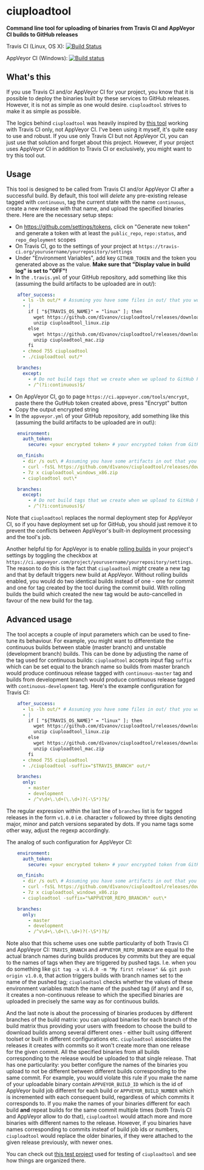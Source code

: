 ciuploadtool
===========

**Command line tool for uploading of binaries from Travis CI and AppVeyor CI builds to GitHub releases**

Travis CI (Linux, OS X): [![Build Status](https://travis-ci.org/d1vanov/ciuploadtool.svg?branch=master)](https://travis-ci.org/d1vanov/ciuploadtool)

AppVeyor CI (Windows): [![Build status](https://ci.appveyor.com/api/projects/status/rsid6nlpmj2fq5ux/branch/master?svg=true)](https://ci.appveyor.com/project/d1vanov/ciuploadtool/branch/master)

## What's this

If you use Travis CI and/or AppVeyor CI for your project, you know that it is possible to deploy the binaries
built by these services to GitHub releases. However, it is not as simple as one would desire. `ciuploadtool` strives
to make it as simple as possible.

The logics behind `ciuploadtool` was heavily inspired by [this tool](https://github.com/probonopd/uploadtool) working with Travis CI only, not AppVeyor CI. I've been
using it myself, it's quite easy to use and robust. If you use only Travis CI but not AppVeyor CI, you can just use that solution
and forget about this project. However, if your project uses AppVeyor CI in addition to Travis CI or exclusively, you might
want to try this tool out.

## Usage

This tool is designed to be called from Travis CI and/or AppVeyor CI after a successful build. By default, this tool will _delete_
any pre-existing release tagged with `continuous`, tag the current state with the name `continuous`, create a new release with that name,
and upload the specified binaries there. Here are the necessary setup steps:

- On https://github.com/settings/tokens, click on "Generate new token" and generate a token with at least the `public_repo`, `repo:status`, and `repo_deployment` scopes
- On Travis CI, go to the settings of your project at `https://travis-ci.org/yourusername/yourrepository/settings`
- Under "Environment Variables", add key `GITHUB_TOKEN` and the token you generated above as the value. **Make sure that "Display value in build log" is set to "OFF"!**
- In the `.travis.yml` of your GitHub repository, add something like this (assuming the build artifacts to be uploaded are in out/):

```yaml
    after_success:
      - ls -lh out/* # Assuming you have some files in out/ that you would like to upload
      - |
        if [ "${TRAVIS_OS_NAME}" = "linux" ]; then
          wget https://github.com/d1vanov/ciuploadtool/releases/download/continuous-master/ciuploadtool_linux.zip &&
          unzip ciuploadtool_linux.zip
        else
          wget https://github.com/d1vanov/ciuploadtool/releases/download/continuous-master/ciuploadtool_mac.zip &&
          unzip ciuploadtool_mac.zip
        fi
      - chmod 755 ciuploadtool
      - ./ciuploadtool out/*

    branches:
      except:
        - # Do not build tags that we create when we upload to GitHub Releases
        - /^(?i:continuous)$/
```

- On AppVeyor CI, go to page `https://ci.appveyor.com/tools/encrypt`, paste there the GutHub token created above, press "Encrypt" button
- Copy the output encrypted string
- In the `appveyor.yml` of your GitHub repository, add something like this (assuming the build artifacts to be uploaded are in out\\):

```yaml
    environment:
      auth_token:
        secure: <your encrypted token> # your encrypted token from GitHub

    on_finish:
      - dir /s out\ # Assuming you have some artifacts in out that you would like to upload
      - curl -fsSL https://github.com/d1vanov/ciuploadtool/releases/download/continuous-master/ciuploadtool_windows_x86.zip -o ciuploadtool_windows_x86.zip
      - 7z x ciuploadtool_windows_x86.zip
      - ciuploadtool out\*

    branches:
      except:
        - # Do not build tags that we create when we upload to GitHub Releases
        - /^(?i:continuous)$/
```

Note that `ciuploadtool` replaces the normal deployment step for AppVeyor CI, so if you have deployment set up for GitHub,
you should just remove it to prevent the conflicts between AppVeyor's built-in deployment processing and the tool's job.

Another helpful tip for AppVeyor is to enable [rolling builds](https://www.appveyor.com/docs/build-configuration/#rolling-builds)
in your project's settings by toggling the checkbox at `https://ci.appveyor.com/project/yourusername/yourrepository/settings`.
The reason to do this is the fact that `ciuploadtool` *might* create a new tag and that by default triggers new build at AppVeyor.
Without rolling builds enabled, you would do two identical builds instead of one - one for commit and one for tag created by the tool
during the commit build. With rolling builds the build which created the new tag would be auto-cancelled in favour of the new build
for the tag.

## Advanced usage

The tool accepts a couple of input parameters which can be used to fine-tune its behaviour. For example, you might want to
differentiate the continuous builds between stable (master branch) and unstable (development branch) builds. This can be done
by adjusting the name of the tag used for continuous builds: `ciuploadtool` accepts input flag `suffix` which can be set equal
to the branch name so builds from master branch would produce continuous release tagged with `continuous-master` tag and
builds from development branch would produce continuous release tagged with `continuous-development` tag. Here's the example
configuration for Travis CI:

```yaml
    after_success:
      - ls -lh out/* # Assuming you have some files in out/ that you would like to upload
      - |
        if [ "${TRAVIS_OS_NAME}" = "linux" ]; then
          wget https://github.com/d1vanov/ciuploadtool/releases/download/continuous-master/ciuploadtool_linux.zip &&
          unzip ciuploadtool_linux.zip
        else
          wget https://github.com/d1vanov/ciuploadtool/releases/download/continuous-master/ciuploadtool_mac.zip &&
          unzip ciuploadtool_mac.zip
        fi
      - chmod 755 ciuploadtool
      - ./ciuploadtool -suffix="$TRAVIS_BRANCH" out/*

    branches:
      only:
        - master
        - development
        - /^v\d+\.\d+(\.\d+)?(-\S*)?$/
```

The regular expression within the last line of `branches` list is for tagged releases in the form `v1.0.0` i.e. character `v`
followed by three digits denoting major, minor and patch versions separated by dots. If you name tags some other way, adjust
the regexp accordingly.

The analog of such configuration for AppVeyor CI:

```yaml
    environment:
      auth_token:
        secure: <your encrypted token> # your encrypted token from GitHub

    on_finish:
      - dir /s out\ # Assuming you have some artifacts in out that you would like to upload
      - curl -fsSL https://github.com/d1vanov/ciuploadtool/releases/download/continuous-master/ciuploadtool_windows_x86.zip -o ciuploadtool_windows_x86.zip
      - 7z x ciuploadtool_windows_x86.zip
      - ciuploadtool -suffix="%APPVEYOR_REPO_BRANCH%" out\*

    branches:
      only:
        - master
        - development
        - /^v\d+\.\d+(\.\d+)?(-\S*)?$/
```

Note also that this scheme uses one subtle particularity of both Travis CI and AppVeyor CI: `TRAVIS_BRANCH` and `APPVEYOR_REPO_BRANCH`
are equal to the actual branch names during builds produces by commits but they are equal to the names of tags when they are triggered
by pushed tags. I.e. when you do something like `git tag -a v1.0.0 -m "My first release" && git push origin v1.0.0`, that action triggers
builds with branch names set to the name of the pushed tag; `ciuploadtool` checks whether the values of these environment variables
match the name of the pushed tag (if any) and if so, it creates a non-continuous release to which the specified binaries are uploaded
in precisely the same way as for continuous builds.

And the last note is about the processing of binaries produces by different branches of the build matrix: you can upload binaries for each
branch of the build matrix thus providing your users with freedom to choose the build to download builds among several different ones -
either built using different toolset or built in different configurations etc. `ciuploadtool` associates the releases it creates
with commits so it won't create more than one release for the given commit. All the specified binaries from all builds corresponding
to the release would be uploaded to that single release. That has one particularity: you better configure the names of the binaries you upload
to not be different between different builds corresponding to the same commit. For example, you would violate this rule if you make the name
of your uploadable binary contain `APPVEYOR_BUILD_ID` which is the id of AppVeyor build job different for each build or `APPVEYOR_BUILD_NUMBER`
which is incremented with each consequent build, regardless of which commits it corresponds to. If you make the names of your binaries different
for each build **and** repeat builds for the same commit multiple times (both Travis CI and AppVeyor allow to do that), `ciuploadtool` would
attach more and more binaries with different names to the release. However, if you binaries have names corresponding to commits insteaf of
build job ids or numbers, `ciuploadtool` would replace the older binaries, if they were attached to the given release previously, with newer ones.

You can check out [this test project](https://github.com/d1vanov/ciuploadtool-testing) used for testing of `ciuploadtool` and see how things are organized there.
